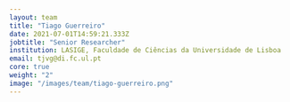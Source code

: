 ```yaml
---
layout: team
title: "Tiago Guerreiro"
date: 2021-07-01T14:59:21.333Z
jobtitle: "Senior Researcher"
institution: LASIGE, Faculdade de Ciências da Universidade de Lisboa
email: tjvg@di.fc.ul.pt
core: true
weight: "2"
image: "/images/team/tiago-guerreiro.png"
---
```


